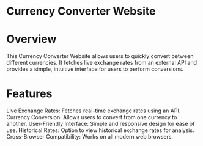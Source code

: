 # Currency Converter Website
# Overview
This Currency Converter Website allows users to quickly convert between different currencies. 
It fetches live exchange rates from an external API and provides a simple, intuitive interface for users to perform conversions.
# Features
Live Exchange Rates: Fetches real-time exchange rates using an API.
Currency Conversion: Allows users to convert from one currency to another.
User-Friendly Interface: Simple and responsive design for ease of use.
Historical Rates: Option to view historical exchange rates for analysis.
Cross-Browser Compatibility: Works on all modern web browsers.

